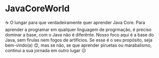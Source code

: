 # JavaCoreWorld
:coffee: O lungar para que verdadeiramente quer aprender Java Core.
Para aprender a programar em qualquer linguagem de progrmação, é preciso dominar a base, com o Java não é diferênte.
Nosso foco aqui é a base do Java, sem firulas nem fogos de artifícios.
Se esse é o seu propósito, seja bem-vindo(a) :blush:, mas se não, se que aprender piruetas ou marabalismo, continui a sua jornada em outro lugar :confused:
